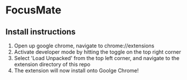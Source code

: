 # FocusMate

## Install instructions

1. Open up google chrome, navigate to chrome://extensions
2. Activate developer mode by hitting the toggle on the top right corner
3. Select 'Load Unpacked' from the top left corner, and navigate to the extension directory of this repo
4. The extension will now install onto Goolge Chrome!
